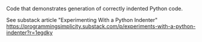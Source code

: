 Code that demonstrates generation of correctly indented Python code.

See substack article "Experimenting With a Python Indenter" https://programmingsimplicity.substack.com/p/experiments-with-a-python-indenter?r=1egdky



